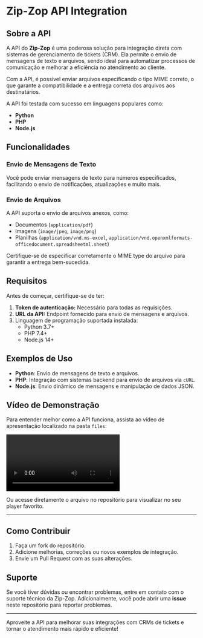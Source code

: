 # Zip-Zop API Integration

## Sobre a API

A API do **Zip-Zop** é uma poderosa solução para integração direta com sistemas de gerenciamento de tickets (CRM). Ela permite o envio de mensagens de texto e arquivos, sendo ideal para automatizar processos de comunicação e melhorar a eficiência no atendimento ao cliente.

Com a API, é possível enviar arquivos especificando o tipo MIME correto, o que garante a compatibilidade e a entrega correta dos arquivos aos destinatários. 

A API foi testada com sucesso em linguagens populares como:
- **Python**
- **PHP**
- **Node.js**

## Funcionalidades

### Envio de Mensagens de Texto
Você pode enviar mensagens de texto para números especificados, facilitando o envio de notificações, atualizações e muito mais.

### Envio de Arquivos
A API suporta o envio de arquivos anexos, como:
- Documentos (`application/pdf`)
- Imagens (`image/jpeg`, `image/png`)
- Planilhas (`application/vnd.ms-excel`, `application/vnd.openxmlformats-officedocument.spreadsheetml.sheet`)

Certifique-se de especificar corretamente o MIME type do arquivo para garantir a entrega bem-sucedida.

## Requisitos

Antes de começar, certifique-se de ter:
1. **Token de autenticação:** Necessário para todas as requisições.
2. **URL da API:** Endpoint fornecido para envio de mensagens e arquivos.
3. Linguagem de programação suportada instalada:
   - Python 3.7+
   - PHP 7.4+
   - Node.js 14+

## Exemplos de Uso

- **Python**: Envio de mensagens de texto e arquivos.
- **PHP**: Integração com sistemas backend para envio de arquivos via `cURL`.
- **Node.js**: Envio dinâmico de mensagens e manipulação de dados JSON.

## Vídeo de Demonstração

Para entender melhor como a API funciona, assista ao vídeo de apresentação localizado na pasta `files`:

<video controls>
  <source src="files/API.mp4" type="video/mp4">
  Seu navegador não suporta o elemento de vídeo.
</video>

Ou acesse diretamente o arquivo no repositório para visualizar no seu player favorito.

---

## Como Contribuir

1. Faça um fork do repositório.
2. Adicione melhorias, correções ou novos exemplos de integração.
3. Envie um Pull Request com as suas alterações.

## Suporte

Se você tiver dúvidas ou encontrar problemas, entre em contato com o suporte técnico da Zip-Zop. Adicionalmente, você pode abrir uma **issue** neste repositório para reportar problemas.

---

Aproveite a API para melhorar suas integrações com CRMs de tickets e tornar o atendimento mais rápido e eficiente!

